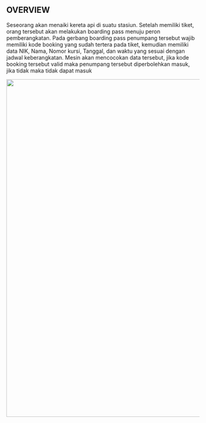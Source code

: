 ## OVERVIEW

Seseorang akan menaiki kereta api di suatu stasiun. Setelah memiliki tiket, orang tersebut akan melakukan boarding pass menuju peron pemberangkatan.
Pada gerbang boarding pass penumpang tersebut wajib memiliki kode booking yang sudah tertera pada tiket, kemudian memiliki data NIK, Nama, Nomor kursi, Tanggal, dan waktu yang sesuai dengan jadwal keberangkatan. Mesin akan mencocokan data tersebut, jika kode booking tersebut valid maka penumpang tersebut diperbolehkan masuk, jika tidak maka tidak dapat masuk

<img src="https://www.figma.com/file/GARH0i8enzOI1ny4u0ORXQ/Flowchart-Homework?type=whiteboard&node-id=0%3A1&t=71Jwmy3Mt3bGynOM-1" width="880">